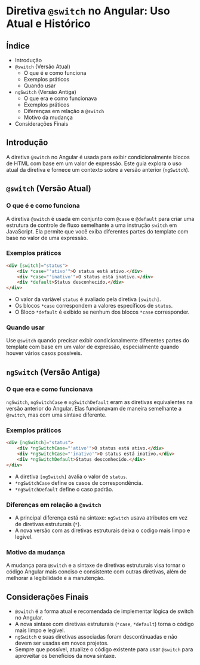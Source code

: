 
# Diretiva `@switch` no Angular: Uso Atual e Histórico

## Índice

* Introdução
* `@switch` (Versão Atual)
    * O que é e como funciona
    * Exemplos práticos
    * Quando usar
* `ngSwitch` (Versão Antiga)
    * O que era e como funcionava
    * Exemplos práticos
    * Diferenças em relação a `@switch`
    * Motivo da mudança
* Considerações Finais

## Introdução

A diretiva `@switch` no Angular é usada para exibir condicionalmente blocos de HTML com base em um valor de expressão. Este guia explora o uso atual da diretiva e fornece um contexto sobre a versão anterior (`ngSwitch`).

## `@switch` (Versão Atual)

### O que é e como funciona

A diretiva `@switch` é usada em conjunto com `@case` e `@default` para criar uma estrutura de controle de fluxo semelhante a uma instrução `switch` em JavaScript. Ela permite que você exiba diferentes partes do template com base no valor de uma expressão.

### Exemplos práticos

```html
<div [switch]="status">
    <div *case="'ativo'">O status está ativo.</div>
    <div *case="'inativo'">O status está inativo.</div>
    <div *default>Status desconhecido.</div>
</div>
```

* O valor da variável `status` é avaliado pela diretiva `[switch]`.
* Os blocos `*case` correspondem a valores específicos de `status`.
* O Bloco `*default` é exibido se nenhum dos blocos `*case` corresponder.

### Quando usar

Use `@switch` quando precisar exibir condicionalmente diferentes partes do template com base em um valor de expressão, especialmente quando houver vários casos possíveis.

## `ngSwitch` (Versão Antiga)

### O que era e como funcionava

`ngSwitch`, `ngSwitchCase` e `ngSwitchDefault` eram as diretivas equivalentes na versão anterior do Angular. Elas funcionavam de maneira semelhante a `@switch`, mas com uma sintaxe diferente.

### Exemplos práticos

```html
<div [ngSwitch]="status">
    <div *ngSwitchCase="'ativo'">O status está ativo.</div>
    <div *ngSwitchCase="'inativo'">O status está inativo.</div>
    <div *ngSwitchDefault>Status desconhecido.</div>
</div>
```

* A diretiva `[ngSwitch]` avalia o valor de `status`.
* `*ngSwitchCase` define os casos de correspondência.
* `*ngSwitchDefault` define o caso padrão.

### Diferenças em relação a `@switch`

* A principal diferença está na sintaxe: `ngSwitch` usava atributos em vez de diretivas estruturais (`*`).
* A nova versão com as diretivas estruturais deixa o codigo mais limpo e legivel.

### Motivo da mudança

A mudança para `@switch` e a sintaxe de diretivas estruturais visa tornar o código Angular mais conciso e consistente com outras diretivas, além de melhorar a legibilidade e a manutenção.

## Considerações Finais

* `@switch` é a forma atual e recomendada de implementar lógica de switch no Angular.
* A nova sintaxe com diretivas estruturais (`*case`, `*default`) torna o código mais limpo e legível.
* `ngSwitch` e suas diretivas associadas foram descontinuadas e não devem ser usadas em novos projetos.
* Sempre que possível, atualize o código existente para usar `@switch` para aproveitar os benefícios da nova sintaxe.
